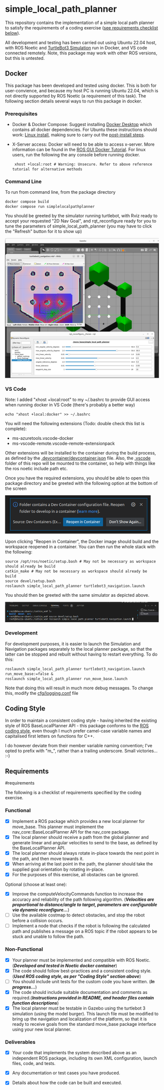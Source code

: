 # simple_local_path_planner

This repository contains the implementation of a simple local path planner to satisfy the requirements of a coding exercise ([see requirements checklist below](#requirements)).

All development and testing has been carried out using Ubuntu 22.04 host, with ROS Noetic and [TurtleBot3 Simulation](https://emanual.robotis.com/docs/en/platform/turtlebot3/simulation/#virtual-navigation-with-turtlebot3) run in Docker, and VS code connected remotely. Note, this package may work with other ROS versions, but this is untested.

## Docker

This package has been developed and tested using docker. This is both for user-convience, and because my host PC is running Ubuntu 22.04, which is not directly supported by ROS Noetic (a requirement of this task). The following section details several ways to run this package in docker.

### Prerequisites
 - Docker & Docker Compose: Suggest installing [Docker Desktop](https://docs.docker.com/desktop/) which contains all docker dependencies. For Ubuntu these instructions should work: [Linux install](https://docs.docker.com/desktop/install/ubuntu/), making sure to carry out the [post-install steps](https://docs.docker.com/engine/install/linux-postinstall/).
 - X-Server access: Docker will need to be able to access x-server. More information can be found in the [ROS GUI Docker Tutorial](http://wiki.ros.org/docker/Tutorials/GUI). For linux users, run the following the any console before running docker. 

        xhost +local:root # Warning: Unsecure. Refer to above reference tutorial for alternative methods

### Command Line

To run from command line, from the package directory

    docker compose build
    docker compose run simplelocalpathplanner

You should be greeted by the simulator running turtlebot, with Rviz ready to accept your requested "2D Nav Goal", and rqt_reconfigure ready for you to tune the parameters of simple_local_path_planner (you may have to click the "Refresh" button for it to show up)

![docker_compose_run_simplelocalpathplanner.png](docs/images/docker_compose_run_simplelocalpathplanner.png)

### VS Code

Note: I added "xhost +local:root" to my ~/.bashrc to provide GUI access when running docker in VS Code (there's probably a better way)

    echo "xhost +local:docker" >> ~/.bashrc

You will need the following extensions (Todo: double check this list is complete):
 - ms-azuretools.vscode-docker
 - ms-vscode-remote.vscode-remote-extensionpack

Other extensions will be installed to the container during the build process, as defined by the [.devcontainer/devcontainer.json](.devcontainer/devcontainer.json) file. Also, the [.vscode](.vscode) folder of this repo will be mounted to the container, so help with things like the ros noetic include path etc.

Once you have the required extensions, you should be able to open this package directory and be greeted with the following option at the bottom of the screen

![reopen_in_container.png](docs/images/reopen_in_container.png)

Upon clicking "Reopen in Container", the Docker image should build and the workspace reopened in a container. You can then run the whole stack with the following:

    source /opt/ros/noetic/setup.bash # May not be necessary as workspace should already be build
    catkin_make # May not be necessary as workspace should already be build
    source devel/setup.bash 
    roslaunch simple_local_path_planner turtlebot3_navigation.launch

You should then be greeted with the same simulator as depicted above. 

![running_from_vscode.png](docs/images/running_from_vscode.png)

### Development

For development purposes, it is easier to launch the Simulation and Navigation packages separately to the local planner package, so that the latter can be stopped and rebuilt without having to restart everything. To do this:

    roslaunch simple_local_path_planner turtlebot3_navigation.launch run_move_base:=false &
    roslaunch simple_local_path_planner run_move_base.launch

Note that doing this will result in much more debug messages. To change this, modify the [cfg/logging.conf](cfg/logging.conf) file

## Coding Style

In order to maintain a consistent coding style - having inherited the existing style of ROS BaseLocalPlanner API - this package conforms to the [ROS coding style](http://wiki.ros.org/CppStyleGuide), even though I much prefer camel-case variable names and capitalised first letters on functions for C++. 

I do however deviate from their member variable naming convention; I've opted to prefix with "m_", rather than a trailing underscore. Small victories... :-)

## Requirements
#requirements

The following is a checklist of requirements specified by the coding exercise.

### Functional

- [X] Implement a ROS package which provides a new local planner for move_base. This planner must implement the nav_core::BaseLocalPlanner API for the nav_core package.
- [X] The local planner should receive a path from the global planner and generate linear and angular velocities to send to the base, as defined by the BaseLocalPlanner API.
- [X] The local planner should always rotate in-place towards the next point in the path, and then move towards it.
- [X] When arriving at the last point in the path, the planner should take the supplied goal orientation by rotating in-place.
- [X] For the purposes of this exercise, all obstacles can be ignored.

Optional (choose at least one):
- [X] Improve the computeVelocityCommands function to increase the accuracy and reliability of the path following algorithm. (***Velocities are proportional to distance/angle to target, parameters are configurable via dynamic reconfigure...***)
- [ ] Use the available costmap to detect obstacles, and stop the robot before a collision occurs.
- [ ] Implement a node that checks if the robot is following the calculated path and publishes a message on a ROS topic if the robot appears to be stuck and unable to follow the path.

### Non-Functional
- [X] Your planner must be implemented and compatible with ROS Noetic.(***Developed and tested in Noetic docker container***)
- [X] The code should follow best-practices and a consistent coding style.(***Used ROS coding style, as per "Coding Style" section above***)
- [ ] You should include unit tests for the custom code you have written. (***In progress...***)
- [X] The code should include suitable documentation and comments as required.(***Instructions provided in README, and header files contain function descriptions***)
- [X] The local planner must be testable in Gazebo using the turtlebot 3 simulation (using the model burger). This launch file must be modified to bring up the navigation and localization of the platform, so that it is ready to receive goals from the standard move_base package interface using your new local planner.

### Deliverables
- [X] Your code that implements the system described above as an independent ROS package, including its own XML configuration, launch files, code, and tests.
- [X] Any documentation or test cases you have produced.
- [X] Details about how the code can be built and executed.


